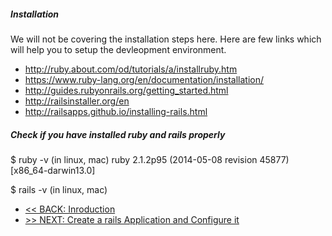 ##### Installation

We will not be covering the installation steps here.
Here are few links which will help you to setup the devleopment environment.

* http://ruby.about.com/od/tutorials/a/installruby.htm
* https://www.ruby-lang.org/en/documentation/installation/
* http://guides.rubyonrails.org/getting_started.html
* http://railsinstaller.org/en
* http://railsapps.github.io/installing-rails.html

##### Check if you have installed ruby and rails properly

$ ruby -v (in linux, mac)
ruby 2.1.2p95 (2014-05-08 revision 45877) [x86_64-darwin13.0]

$ rails -v (in linux, mac)

* [<< BACK: Inroduction](README.md)
* [>> NEXT: Create a rails Application and Configure it](step-2-configure-application.md)

